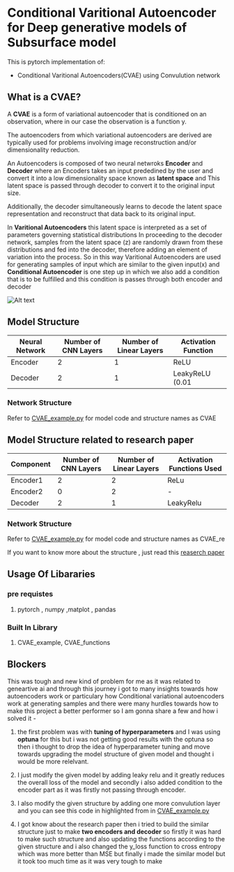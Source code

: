# Conditional Varitional Autoencoder for Deep generative models of Subsurface model

This is pytorch implementation of:
* Conditional Varitional Autoencoders(CVAE) using Convulution network 

## What is a CVAE?

A **CVAE** is a form of variational autoencoder that is
conditioned on an observation, where in our case the observation is a function y.

The autoencoders from which variational autoencoders
are derived are typically used for problems involving
image reconstruction and/or dimensionality reduction.

An Autoencoders is composed of two neural netwroks **Encoder** and **Decoder** where an Encoders takes an input prededined by the user and convert it into a low dimensionality space known as **latent space** and This latent space is passed through decoder to convert it to the original input size.

Additionally,
the decoder simultaneously learns to decode the latent
space representation and reconstruct that data back to
its original input. 

In **Varitional Autoencoders** this latent space is interpreted as a set of parameters governing statistical distributions In proceeding to the decoder
network, samples from the latent space (z) are randomly
drawn from these distributions and fed into the decoder,
therefore adding an element of variation into the process.
So in this way Varitional Autoencoders are used for generating samples of input which are similar to the given input(x) and **Conditional Autoencoder** is one step up in which we also add a condition that is to be fulfilled and this condition is passes through both encoder and decoder

![Alt text]('https://miro.medium.com/v2/resize:fit:4800/format:webp/1*zcqQjh9NsvJD72PU8xv9Rg.png')


## Model Structure


| Neural Network | Number of CNN Layers | Number of Linear Layers | Activation Function       |
|-----------|----------------------|-------------------------|---------------------------|
| Encoder   | 2                    | 1                       |  ReLU     |
| Decoder   | 2                    | 1                       | LeakyReLU (0.01 |


### Network Structure

Refer to [CVAE_example.py](https://github.com/FReakYdiVi/2nn1b/blob/main/CVAE_example.py) for model code and structure names as CVAE 


## Model Structure related to research paper 

| Component   | Number of CNN Layers | Number of Linear Layers | Activation Functions Used |
|-------------|----------------------|-------------------------|---------------------------|
| Encoder1    | 2                    | 2                      | ReLu          |
| Encoder2    | 0                    | 2                       | -          |
| Decoder     | 2                    | 1                       | LeakyRelu          |

### Network Structure

Refer to [CVAE_example.py](https://github.com/FReakYdiVi/2nn1b/blob/main/CVAE_example.py) for model code and structure names as CVAE_re

If you want to know more about the structure , just read this [reaserch paper](https://arxiv.org/abs/2101.06685
)

## Usage Of Libararies
### pre requistes
1. pytorch , numpy ,matplot , pandas
### Built In Library
1. CVAE_example, CVAE_functions 

## Blockers

This was tough and new kind of problem for me as it was related to geneartive ai and through this journey i got to many insights towards how autoencoders work or particulary how Conditional variational autoencoders work at generating samples and there were many hurdles towards how to make this project a better performer so I am gonna share a few and how i solved it -

1. the first problem was with **tuning of hyperparameters**
and I was using **optuna** for this but i was not getting good results with the optuna so then i thought to drop the idea of hyperparameter tuning and move towards upgrading the model structure of given model and thought i would be more relelvant.

2. I just modify the given model by adding leaky relu and it greatly reduces the overall loss of the model and secondly i also added condition to the encoder part as it was firstly not passing through encoder.

3. I also modify the given structure by adding one more convulution layer and you can see this code in highlighted from in [CVAE_example.py](https://github.com/FReakYdiVi/2nn1b/blob/main/CVAE_example.py)

4. I got know about the research paper then i tried to build the similar structure just to make **two encoders and decoder** so firstly it was hard to make such structure and also updating the functions according to the given structure  and i also changed the y_loss function to cross entropy which was more better than MSE but finally i made the similar model but it took too much time as it was very tough to make

